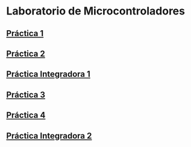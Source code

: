 # Laboratorio de Microcontroladores
## [Práctica 1](https://github.com/LuisAlfPerez/Microcontroladores/tree/Pr%C3%A1ctica1)
## [Práctica 2](https://github.com/LuisAlfPerez/Microcontroladores/tree/Pr%C3%A1ctica2)
## [Práctica Integradora 1](https://github.com/LuisAlfPerez/Microcontroladores/tree/Pr%C3%A1cticaIntegradora1)
## [Práctica 3](https://github.com/LuisAlfPerez/Microcontroladores/tree/Pr%C3%A1ctica3)
## [Práctica 4](https://github.com/LuisAlfPerez/Microcontroladores/tree/Pr%C3%A1ctica4)
## [Práctica Integradora 2](https://github.com/LuisAlfPerez/Microcontroladores/tree/Pr%C3%A1cticaIntegradora2)
